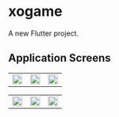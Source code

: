 # xogame

A new Flutter project.

## Application Screens


<table>
  <tr>
    <td align="center"><img width=100% src="https://github.com/Marawanemad/XO_Game/assets/88719313/1ffa266c-a577-4f6c-b53d-3681b5aa903b"></td>
    <td align="center"><img width=100% src="https://github.com/Marawanemad/XO_Game/assets/88719313/a0f539ec-9409-4634-b72f-d31d1e8b0d5c"></td>
    <td align="center"><img width=100% src="https://github.com/Marawanemad/XO_Game/assets/88719313/3845d676-1635-4591-9f4f-d7505cca48cc"></td>
  </tr>
</table>

<table>
  <tr>
    <td align="center"><img width=100% src="https://github.com/Marawanemad/XO_Game/assets/88719313/7ec80013-d911-4d18-a097-2f12927a1320"></td>
    <td align="center"><img width=100% src="https://github.com/Marawanemad/XO_Game/assets/88719313/5cc1a22e-f906-481d-8c48-5552f1eb70bb"></td>
    <td align="center"><img width=100% src="https://github.com/Marawanemad/XO_Game/assets/88719313/93ef0b0b-c194-48d0-b49a-b5c5a266e374"></td>
  </tr>
</table>
